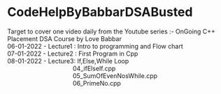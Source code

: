 # CodeHelpByBabbarDSABusted
Target to cover one video daily from the Youtube series :- OnGoing C++ Placement DSA Course by Love Babbar<br /> 
06-01-2022 - Lecture1 : Intro to programming and Flow chart<br /> 
07-01-2022 - Lecture2 : First Program in Cpp <br /> 
08-01-2022 - Lecture3:  If,Else,While Loop<br/>
&nbsp;&nbsp;&nbsp;&nbsp;&nbsp;&nbsp;&nbsp;&nbsp;&nbsp;&nbsp;&nbsp;&nbsp;&nbsp;&nbsp;&nbsp;&nbsp;&nbsp;&nbsp;&nbsp;&nbsp;&nbsp;&nbsp;&nbsp;&nbsp;&nbsp;&nbsp;&nbsp;&nbsp;&nbsp;&nbsp;&nbsp;&nbsp;&nbsp;&nbsp;&nbsp;&nbsp;&nbsp; 04_ifElseIf.cpp<br/>&nbsp;&nbsp;&nbsp;&nbsp;&nbsp;&nbsp;&nbsp;&nbsp;&nbsp;&nbsp;&nbsp;&nbsp;&nbsp;&nbsp;&nbsp;&nbsp;&nbsp;&nbsp;&nbsp;&nbsp;&nbsp;&nbsp;&nbsp;&nbsp;&nbsp;&nbsp;&nbsp;&nbsp;&nbsp;&nbsp;&nbsp;&nbsp;&nbsp;&nbsp;&nbsp;&nbsp;&nbsp;&nbsp;05_SumOfEvenNosWhile.cpp<br/>&nbsp;&nbsp;&nbsp;&nbsp;&nbsp;&nbsp;&nbsp;&nbsp;&nbsp;&nbsp;&nbsp;&nbsp;&nbsp;&nbsp;&nbsp;&nbsp;&nbsp;&nbsp;&nbsp;&nbsp;&nbsp;&nbsp;&nbsp;&nbsp;&nbsp;&nbsp;&nbsp;&nbsp;&nbsp;&nbsp;&nbsp;&nbsp;&nbsp;&nbsp;&nbsp;&nbsp;&nbsp;&nbsp;06_PrimeNo.cpp

